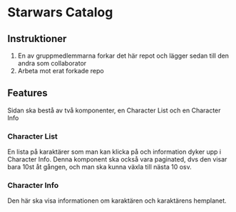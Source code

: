 # Starwars Catalog

## Instruktioner
1. En av gruppmedlemmarna forkar det här repot och lägger sedan till den andra som collaborator
2. Arbeta mot erat forkade repo

## Features
Sidan ska bestå av två komponenter, en Character List och en Character Info

### Character List
En lista på karaktärer som man kan klicka på och information dyker upp i Character Info.
Denna komponent ska också vara paginated, dvs den visar bara 10st åt gången, och man ska kunna växla till nästa 10 osv.

### Character Info
Den här ska visa informationen om karaktären och karaktärens hemplanet.
